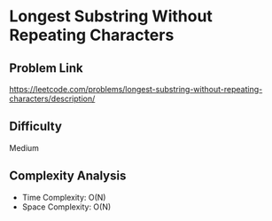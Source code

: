 # Longest Substring Without Repeating Characters

## Problem Link 
https://leetcode.com/problems/longest-substring-without-repeating-characters/description/

## Difficulty
Medium

## Complexity Analysis
- Time Complexity: O(N)
- Space Complexity: O(N)

